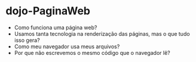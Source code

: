 # dojo-PaginaWeb

- Como funciona uma página web?
- Usamos tanta tecnologia na renderização das páginas, mas o que tudo isso gera?
- Como meu navegador usa meus arquivos?
- Por que não escrevemos o mesmo código que o navegador lê?


